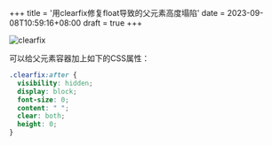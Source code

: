 +++
title = '用clearfix修复float导致的父元素高度塌陷'
date = 2023-09-08T10:59:16+08:00
draft = true
+++

![clearfix](/images/clearfix.jpg)

可以给父元素容器加上如下的CSS属性：

```css
.clearfix:after {
  visibility: hidden;
  display: block;
  font-size: 0;
  content: " ";
  clear: both;
  height: 0;
}
```
